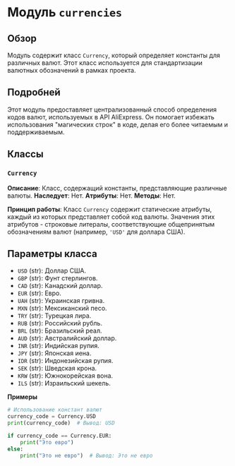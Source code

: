 # Модуль `currencies`

## Обзор

Модуль содержит класс `Currency`, который определяет константы для различных валют. Этот класс используется для стандартизации валютных обозначений в рамках проекта.

## Подробней

Этот модуль предоставляет централизованный способ определения кодов валют, используемых в API AliExpress. Он помогает избежать использования "магических строк" в коде, делая его более читаемым и поддерживаемым.

## Классы

### `Currency`

**Описание**: Класс, содержащий константы, представляющие различные валюты.
**Наследует**: Нет.
**Атрибуты**: Нет.
**Методы**: Нет.

**Принцип работы**:
Класс `Currency` содержит статические атрибуты, каждый из которых представляет собой код валюты. Значения этих атрибутов - строковые литералы, соответствующие общепринятым обозначениям валют (например, `'USD'` для доллара США).

## Параметры класса

- `USD` (str): Доллар США.
- `GBP` (str): Фунт стерлингов.
- `CAD` (str): Канадский доллар.
- `EUR` (str): Евро.
- `UAH` (str): Украинская гривна.
- `MXN` (str): Мексиканский песо.
- `TRY` (str): Турецкая лира.
- `RUB` (str): Российский рубль.
- `BRL` (str): Бразильский реал.
- `AUD` (str): Австралийский доллар.
- `INR` (str): Индийская рупия.
- `JPY` (str): Японская иена.
- `IDR` (str): Индонезийская рупия.
- `SEK` (str): Шведская крона.
- `KRW` (str): Южнокорейская вона.
- `ILS` (str): Израильский шекель.

**Примеры**

```python
# Использование констант валют
currency_code = Currency.USD
print(currency_code)  # Вывод: USD

if currency_code == Currency.EUR:
    print("Это евро")
else:
    print("Это не евро")  # Вывод: Это не евро